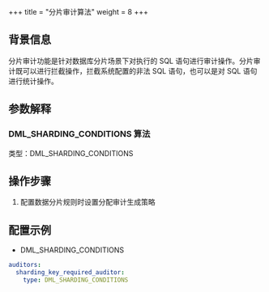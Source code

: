 +++
title = "分片审计算法"
weight = 8
+++

## 背景信息

分片审计功能是针对数据库分片场景下对执行的 SQL 语句进行审计操作。分片审计既可以进行拦截操作，拦截系统配置的非法 SQL 语句，也可以是对 SQL 语句进行统计操作。

## 参数解释

### DML_SHARDING_CONDITIONS 算法

类型：DML_SHARDING_CONDITIONS

## 操作步骤

1. 配置数据分片规则时设置分配审计生成策略

## 配置示例

- DML_SHARDING_CONDITIONS

```yaml
auditors:
  sharding_key_required_auditor:
    type: DML_SHARDING_CONDITIONS
```
